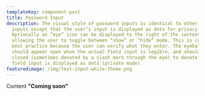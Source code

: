 ```yaml
---
templateKey: component-post
title: Password Input
description: The visual style of password inputs is identical to other text
  inputs except that the user’s input is displayed as dots for privacy reasons.
  Optionally an “eye” icon can be displayed to the right of the content,
  allowing the user to toggle between “show” or “hide” mode. This is considered
  best practice because the user can verify what they enter. The eyeball icon
  should appear open when the actual field input is legible, and should appear
  closed (sometimes denoted by a slash mark through the eye) to denote that the
  field input is displayed as dots (private mode).
featuredimage: /img/text-input-white-theme.png
---
```

C﻿ontent **"Coming soon"**